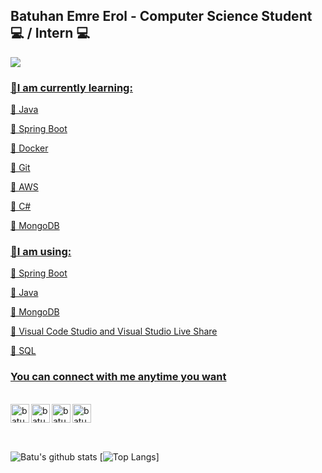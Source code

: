 ## Batuhan Emre Erol -  Computer Science Student 💻 / Intern :computer: ##

  <a href="https://www.linkedin.com/in/batuhan-emre-erol-0a3298203/">
  <img src="https://img.shields.io/badge/linkedin-%230077B5.svg?&style=for-the-badge&logo=linkedin&logoColor=white" />

### 🔎I am currently learning: 


🥮
Java

🥮
Spring Boot

🥮
Docker

🥮
Git

🥮
AWS

🥮
C#
  
🥮
MongoDB

### 🔮I am using: 


🥮
Spring Boot

🥮
Java

🥮
MongoDB

🥮
Visual Code Studio and Visual Studio Live Share
  
🥮
SQL




### You can connect with me anytime you want

<br/>

<a href="https://www.linkedin.com/in/batuhan-emre-erol-0a3298203/">
  <img align="left" alt="batuhan-emre-erol-0a3298203 | LinkedIn" width="30px" src="https://cdn.jsdelivr.net/npm/simple-icons@v3/icons/linkedin.svg" />
</a>
<a href="https://twitter.com/batueerol">
  <img align="left" alt="batueerol | Twitter" width="30px" src="https://cdn.jsdelivr.net/npm/simple-icons@v3/icons/twitter.svg" />
</a>
<a href="https://www.instagram.com/batueerol/">
  <img align="left" alt="batueerol | Instagram" width="30px" src="https://cdn.jsdelivr.net/npm/simple-icons@v3/icons/instagram.svg" />
</a>
<a href="https://www.hackerrank.com/batueerol">
  <img align="left" alt="batueerol | Hackerrank" width="30px" src="https://cdn.jsdelivr.net/npm/simple-icons@v3/icons/hackerrank.svg" />
  
</a> <br>

<br />

![Batu's github stats](https://github-readme-stats.vercel.app/api?username=batueerol&show_icons=true&theme=tokyonight)
[![Top Langs](https://github-readme-stats.vercel.app/api/top-langs/?username=batueerol&show_icons=true&theme=tokyonight)]
